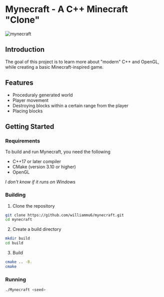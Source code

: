 # Mynecraft - A C++ Minecraft "Clone"

![mynecraft](screenshots/mynecraft.png)

## Introduction

The goal of this project is to learn more about "modern" C++ and OpenGL, while creating a basic Minecraft-inspired game.

## Features

- Proceduraly generated world
- Player movement
- Destroying blocks within a certain range from the player
- Placing blocks

## Getting Started

### Requirements

To build and run Mynecraft, you need the following

- C++17 or later compiler
- CMake (version 3.10 or higher)
- OpenGL

_I don't know if it runs on Windows_

### Building

1. Clone the repository

```sh
git clone https://github.com/williammu6/mynecraft.git
cd mynecraft
```

2. Create a build directory

```sh 
mkdir build
cd build
```


3. Build
```sh
cmake .. -B.
cmake
```

### Running

```sh
./Mynecraft <seed>
```
